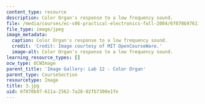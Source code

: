 ```yaml
---
content_type: resource
description: Color Organ's response to a low frequency sound.
file: /media/courses/ec-s06-practical-electronics-fall-2004/6f070b97611a25627a2802fb7300e1fe_3.jpg
file_type: image/jpeg
image_metadata:
  caption: Color Organ's response to a low frequency sound.
  credit: 'Credit: Image courtesy of MIT OpenCourseWare.'
  image-alt: Color Organ's response to a low frequency sound.
learning_resource_types: []
ocw_type: OCWImage
parent_title: 'Image Gallery: Lab 12 - Color Organ'
parent_type: CourseSection
resourcetype: Image
title: 3.jpg
uid: 6f070b97-611a-2562-7a28-02fb7300e1fe
---
```

